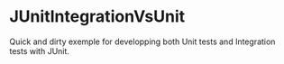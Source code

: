 # JUnitIntegrationVsUnit
Quick and dirty exemple for developping both Unit tests and Integration tests with JUnit.
